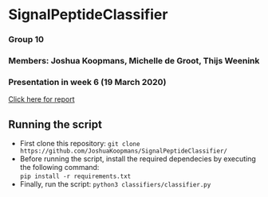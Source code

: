 # SignalPeptideClassifier

### Group 10
### Members: Joshua Koopmans, Michelle de Groot, Thijs Weenink
### Presentation in week 6 (19 March 2020)

[Click here for report](signal_peptide_classifiers_a_report.pdf)<br>

## Running the script
* First clone this repository:
`git clone https://github.com/JoshuaKoopmans/SignalPeptideClassifier/` <br>
* Before running the script, install the required dependecies by executing the following command:<br>
`pip install -r requirements.txt`
* Finally, run the script: `python3 classifiers/classifier.py`

